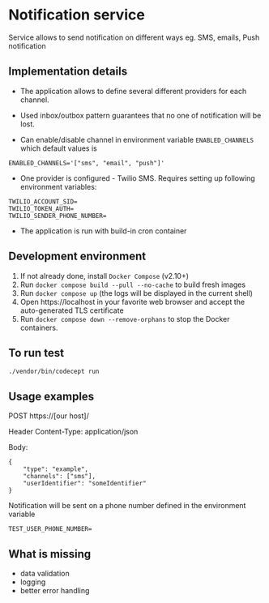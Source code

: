# Notification service

Service allows to send notification on different ways eg. SMS, emails, Push notification  

## Implementation details

* The application allows to define several different providers for each channel.

* Used inbox/outbox pattern guarantees that no one of notification will be lost.

* Can enable/disable channel in environment variable `ENABLED_CHANNELS` which default values is
```
ENABLED_CHANNELS='["sms", "email", "push"]'
```

* One provider is configured - Twilio SMS. Requires setting up following environment variables:
```
TWILIO_ACCOUNT_SID=
TWILIO_TOKEN_AUTH=
TWILIO_SENDER_PHONE_NUMBER=
```

* The application is run with build-in cron container

## Development environment

1. If not already done, install `Docker Compose` (v2.10+)
2. Run `docker compose build --pull --no-cache` to build fresh images
3. Run `docker compose up` (the logs will be displayed in the current shell)
4. Open https://localhost in your favorite web browser and accept the auto-generated TLS certificate
5. Run `docker compose down --remove-orphans` to stop the Docker containers.

## To run test
```
./vendor/bin/codecept run
```

## Usage examples

POST https://[our host]/

Header Content-Type: application/json

Body:
```
{
    "type": "example",
    "channels": ["sms"],
    "userIdentifier": "someIdentifier"
}
```

Notification will be sent on a phone number defined in the environment variable
```
TEST_USER_PHONE_NUMBER=
```

## What is missing

* data validation
* logging
* better error handling
